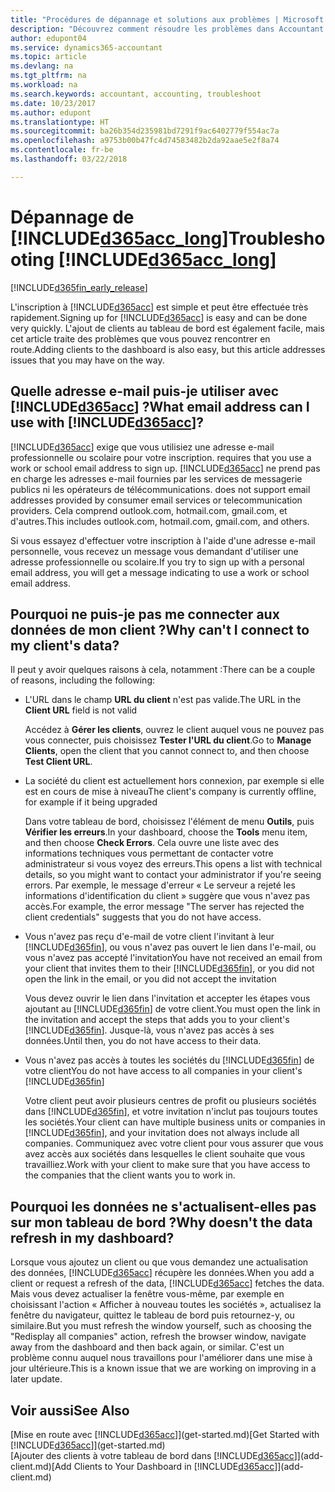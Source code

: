 ```yaml
---
title: "Procédures de dépannage et solutions aux problèmes | Microsoft Docs"
description: "Découvrez comment résoudre les problèmes dans Accountant Hub pour Dynamics 365."
author: edupont04
ms.service: dynamics365-accountant
ms.topic: article
ms.devlang: na
ms.tgt_pltfrm: na
ms.workload: na
ms.search.keywords: accountant, accounting, troubleshoot
ms.date: 10/23/2017
ms.author: edupont
ms.translationtype: HT
ms.sourcegitcommit: ba26b354d235981bd7291f9ac6402779f554ac7a
ms.openlocfilehash: a9753b00b47fc4d74583482b2da92aae5e2f8a74
ms.contentlocale: fr-be
ms.lasthandoff: 03/22/2018

---
```

# <a name="troubleshooting-included365acclongincludesd365acclongmdmd"></a><span data-ttu-id="813e1-103">Dépannage de [!INCLUDE[d365acc_long](includes/d365acc_long_md.md)]</span><span class="sxs-lookup"><span data-stu-id="813e1-103">Troubleshooting [!INCLUDE[d365acc_long](includes/d365acc_long_md.md)]</span></span>
[!INCLUDE[d365fin_early_release](includes/d365fin_early_release.md.md)]

<span data-ttu-id="813e1-104">L'inscription à [!INCLUDE[d365acc](includes/d365acc_md.md)] est simple et peut être effectuée très rapidement.</span><span class="sxs-lookup"><span data-stu-id="813e1-104">Signing up for [!INCLUDE[d365acc](includes/d365acc_md.md)] is easy and can be done very quickly.</span></span> <span data-ttu-id="813e1-105">L'ajout de clients au tableau de bord est également facile, mais cet article traite des problèmes que vous pouvez rencontrer en route.</span><span class="sxs-lookup"><span data-stu-id="813e1-105">Adding clients to the dashboard is also easy, but this article addresses issues that you may have on the way.</span></span>

## <a name="what-email-address-can-i-use-with-included365accincludesd365accmdmd"></a><span data-ttu-id="813e1-106">Quelle adresse e-mail puis-je utiliser avec [!INCLUDE[d365acc](includes/d365acc_md.md)] ?</span><span class="sxs-lookup"><span data-stu-id="813e1-106">What email address can I use with [!INCLUDE[d365acc](includes/d365acc_md.md)]?</span></span>
[!INCLUDE[d365acc](includes/d365acc_md.md)]<span data-ttu-id="813e1-107"> exige que vous utilisiez une adresse e-mail professionnelle ou scolaire pour votre inscription.</span><span class="sxs-lookup"><span data-stu-id="813e1-107"> requires that you use a work or school email address to sign up.</span></span> [!INCLUDE[d365acc](includes/d365acc_md.md)]<span data-ttu-id="813e1-108"> ne prend pas en charge les adresses e-mail fournies par les services de messagerie publics ni les opérateurs de télécommunications.</span><span class="sxs-lookup"><span data-stu-id="813e1-108"> does not support email addresses provided by consumer email services or telecommunication providers.</span></span> <span data-ttu-id="813e1-109">Cela comprend outlook.com, hotmail.com, gmail.com, et d'autres.</span><span class="sxs-lookup"><span data-stu-id="813e1-109">This includes outlook.com, hotmail.com, gmail.com, and others.</span></span>  

<span data-ttu-id="813e1-110">Si vous essayez d'effectuer votre inscription à l'aide d'une adresse e-mail personnelle, vous recevez un message vous demandant d'utiliser une adresse professionnelle ou scolaire.</span><span class="sxs-lookup"><span data-stu-id="813e1-110">If you try to sign up with a personal email address, you will get a message indicating to use a work or school email address.</span></span>  

## <a name="why-cant-i-connect-to-my-clients-data"></a><span data-ttu-id="813e1-111">Pourquoi ne puis-je pas me connecter aux données de mon client ?</span><span class="sxs-lookup"><span data-stu-id="813e1-111">Why can't I connect to my client's data?</span></span>
<span data-ttu-id="813e1-112">Il peut y avoir quelques raisons à cela, notamment :</span><span class="sxs-lookup"><span data-stu-id="813e1-112">There can be a couple of reasons, including the following:</span></span>

- <span data-ttu-id="813e1-113">L'URL dans le champ **URL du client** n'est pas valide.</span><span class="sxs-lookup"><span data-stu-id="813e1-113">The URL in the **Client URL** field is not valid</span></span>  

  <span data-ttu-id="813e1-114">Accédez à **Gérer les clients**, ouvrez le client auquel vous ne pouvez pas vous connecter, puis choisissez **Tester l'URL du client**.</span><span class="sxs-lookup"><span data-stu-id="813e1-114">Go to **Manage Clients**, open the client that you cannot connect to, and then choose **Test Client URL**.</span></span>  
- <span data-ttu-id="813e1-115">La société du client est actuellement hors connexion, par exemple si elle est en cours de mise à niveau</span><span class="sxs-lookup"><span data-stu-id="813e1-115">The client's company is currently offline, for example if it being upgraded</span></span>

  <span data-ttu-id="813e1-116">Dans votre tableau de bord, choisissez l'élément de menu **Outils**, puis **Vérifier les erreurs**.</span><span class="sxs-lookup"><span data-stu-id="813e1-116">In your dashboard, choose the **Tools** menu item, and then choose **Check Errors**.</span></span> <span data-ttu-id="813e1-117">Cela ouvre une liste avec des informations techniques vous permettant de contacter votre administrateur si vous voyez des erreurs.</span><span class="sxs-lookup"><span data-stu-id="813e1-117">This opens a list with technical details, so you might want to contact your administrator if you're seeing errors.</span></span> <span data-ttu-id="813e1-118">Par exemple, le message d'erreur « Le serveur a rejeté les informations d'identification du client » suggère que vous n'avez pas accès.</span><span class="sxs-lookup"><span data-stu-id="813e1-118">For example, the error message "The server has rejected the client credentials" suggests that you do not have access.</span></span>  
- <span data-ttu-id="813e1-119">Vous n'avez pas reçu d'e-mail de votre client l'invitant à leur [!INCLUDE[d365fin](includes/d365fin_md.md)], ou vous n'avez pas ouvert le lien dans l'e-mail, ou vous n'avez pas accepté l'invitation</span><span class="sxs-lookup"><span data-stu-id="813e1-119">You have not received an email from your client that invites them to their [!INCLUDE[d365fin](includes/d365fin_md.md)], or you did not open the link in the email, or you did not accept the invitation</span></span>

  <span data-ttu-id="813e1-120">Vous devez ouvrir le lien dans l'invitation et accepter les étapes vous ajoutant au [!INCLUDE[d365fin](includes/d365fin_md.md)] de votre client.</span><span class="sxs-lookup"><span data-stu-id="813e1-120">You must open the link in the invitation and accept the steps that adds you to your client's [!INCLUDE[d365fin](includes/d365fin_md.md)].</span></span> <span data-ttu-id="813e1-121">Jusque-là, vous n'avez pas accès à ses données.</span><span class="sxs-lookup"><span data-stu-id="813e1-121">Until then, you do not have access to their data.</span></span>  
- <span data-ttu-id="813e1-122">Vous n'avez pas accès à toutes les sociétés du [!INCLUDE[d365fin](includes/d365fin_md.md)] de votre client</span><span class="sxs-lookup"><span data-stu-id="813e1-122">You do not have access to all companies in your client's [!INCLUDE[d365fin](includes/d365fin_md.md)]</span></span>

  <span data-ttu-id="813e1-123">Votre client peut avoir plusieurs centres de profit ou plusieurs sociétés dans [!INCLUDE[d365fin](includes/d365fin_md.md)], et votre invitation n'inclut pas toujours toutes les sociétés.</span><span class="sxs-lookup"><span data-stu-id="813e1-123">Your client can have multiple business units or companies in [!INCLUDE[d365fin](includes/d365fin_md.md)], and your invitation does not always include all companies.</span></span> <span data-ttu-id="813e1-124">Communiquez avec votre client pour vous assurer que vous avez accès aux sociétés dans lesquelles le client souhaite que vous travailliez.</span><span class="sxs-lookup"><span data-stu-id="813e1-124">Work with your client to make sure that you have access to the companies that the client wants you to work in.</span></span>  

## <a name="why-doesnt-the-data-refresh-in-my-dashboard"></a><span data-ttu-id="813e1-125">Pourquoi les données ne s'actualisent-elles pas sur mon tableau de bord ?</span><span class="sxs-lookup"><span data-stu-id="813e1-125">Why doesn't the data refresh in my dashboard?</span></span>
<span data-ttu-id="813e1-126">Lorsque vous ajoutez un client ou que vous demandez une actualisation des données, [!INCLUDE[d365acc](includes/d365acc_md.md)] récupère les données.</span><span class="sxs-lookup"><span data-stu-id="813e1-126">When you add a client or request a refresh of the data, [!INCLUDE[d365acc](includes/d365acc_md.md)] fetches the data.</span></span> <span data-ttu-id="813e1-127">Mais vous devez actualiser la fenêtre vous-même, par exemple en choisissant l'action « Afficher à nouveau toutes les sociétés », actualisez la fenêtre du navigateur, quittez le tableau de bord puis retournez-y, ou similaire.</span><span class="sxs-lookup"><span data-stu-id="813e1-127">But you must refresh the window yourself, such as choosing the "Redisplay all companies" action, refresh the browser window, navigate away from the dashboard and then back again, or similar.</span></span> <span data-ttu-id="813e1-128">C'est un problème connu auquel nous travaillons pour l'améliorer dans une mise à jour ultérieure.</span><span class="sxs-lookup"><span data-stu-id="813e1-128">This is a known issue that we are working on improving in a later update.</span></span>  

## <a name="see-also"></a><span data-ttu-id="813e1-129">Voir aussi</span><span class="sxs-lookup"><span data-stu-id="813e1-129">See Also</span></span>
<span data-ttu-id="813e1-130">[Mise en route avec [!INCLUDE[d365acc](includes/d365acc_md.md)]](get-started.md)</span><span class="sxs-lookup"><span data-stu-id="813e1-130">[Get Started with [!INCLUDE[d365acc](includes/d365acc_md.md)]](get-started.md)</span></span>  
<span data-ttu-id="813e1-131">[Ajouter des clients à votre tableau de bord dans [!INCLUDE[d365acc](includes/d365acc_md.md)]](add-client.md)</span><span class="sxs-lookup"><span data-stu-id="813e1-131">[Add Clients to Your Dashboard in [!INCLUDE[d365acc](includes/d365acc_md.md)]](add-client.md)</span></span>  

